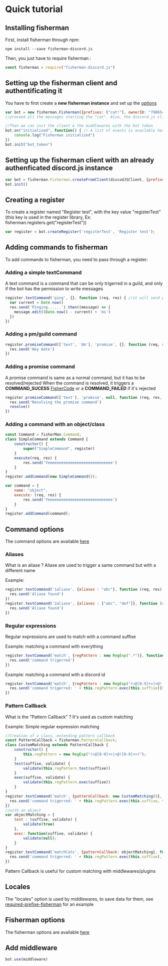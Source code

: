 # Quick tutorial

## Installing fisherman

First, install fisherman through npm:

```terminal
npm install --save fisherman-discord.js
```

Then, you just have to require fisherman :

```javascript
const fisherman = require("fisherman-discord.js")
```

## Setting up the fisherman client and authentificating it

You have to first create a **new fisherman instance** and set up the [options](options)

```javascript
var bot = new fisherman.Fisherman({prefixes: ["cat!"], ownerID: "7986546546547987", clientOptions: {messageCacheMaxSize: 2}}) //options are passed here, here the bot will
//proceed all the messages starting the "cat". Also, the discord.js client will not cache more than 2 messages.

//Then we can init the client & the middlewares with the bot token
bot.on("initialized", function() { // A list of events is available here https://maxerbox.github.io/fisherman-discord.js/?api=fisherman#Fisherman
    console.log("Fisherman initialized")
})
bot.init("bot_token")
```

## Setting up the fisherman client with an already authenficated discord.js instance

```javascript
var bot = fisherman.Fisherman.createFromClient(discodJSClient, {prefixes: ["cat!"], ownerID: "7986546546547987"})
bot.init()
```

## Creating a register

To create a register named "Register test", with the key value "registerTest" (this key is used in the register library, Ex: fisherman.registers.get("registerTest"))

```javascript
var register = bot.createRegister('registerTest', 'Register test');
```

## Adding commands to fisherman

To add commands to fisherman, you need to pass through a register:

### Adding a simple textCommand

A text command is a command that can be only trigerred in a guild, and only if the bot has the permission to write messages

```javascript
register.textCommand('ping', {}, function (req, res) { //it will send ping, and then edit the message
  var current = Date.now()
  res.send('Pinging......').then((message) => {
    message.edit((Date.now() - current) + 'ms')
  })
})
```

### Adding a pm/guild command

```javascript
register.promiseCommand(['text', 'dm'], 'promise', {}, function (req, res) { //this comand can be trigerred in a guild or in pm to the bot
  res.send('Hey mate')
})
```

### Adding a promise command

A promise command is same as a normal command, but it has to be resolved/rejected
When the command is resolved, it triggers a **COMMAND\_SUCESS** [FisherCode](https://maxerbox.github.io/fisherman-discord.js/?api=fisherman#FisherCode) or a **COMMAND_FAILED** if it's rejected

```javascript
register.promiseCommand(['text'], 'promise', null, function (req, res, resolve, reject) { //this command can be trigerred in a guild, 
  res.send('Resolving the promise command')
  resolve()
})
```

### Adding a command with an object/class

```javascript
const Command = fisherMan.Command;
class SimpleCommand extends Command {
    constructor() {
        super("SimpleCommand", register)
    }
    execute(req, res) {
        res.send('Yeeeeeeeeeeeeeeeeeeeeeeeeeeeee')
    }
}
register.addCommand(new SimpleCommand());

var command = {
    name: "object",
    execute: (req, res) {
        res.send('Yeeeeeeeeeeeeeeeeeeeeeeeeeeeee')
    }
}
register.addCommand(command);
```

## Command options

The command options are available [here]()

### Aliases

What is an aliase ? Aliase are used to trigger a same command but with a different name

Example:

```javascript
register.textCommand('1aliase', {aliases : "abc"}, function (req, res) {
  res.send('Aliase found')
})
register.textCommand('2aliase', {aliases : ["abc", "def"]}, function (req, res) {
  res.send('Aliase found')
})
```

### Regular expressions

Regular expressions are used to match with a command suffixe

Example: matching a command with everything

```javascript
register.textCommand('match', {regPattern : new RegExp(".*")}, function (req, res) {
  res.send('command trigerred')
})
```

Example: matching a command with a discord id

```javascript
register.textCommand('match', {regPattern : new RegExp("(<@[0-9]+>|<@![0-9]+>)")}, function (req, res) {
  res.send('command trigerred: ' + this.regPattern.exec(this.suffixe)[0])
})
```

### Pattern Callback

What is the "Pattern Callback" ? It's used as custom matching

Example: Simple regular expression matching

```javascript
//Creation of a class, extending pattern callback
const PatternCallback = fisherman.PatternCallback;
class CustomMatching extends PatternCallback {
    constructor() {
        this.regPattern = new RegExp("(<@[0-9]+>|<@![0-9]+>)");
    }
    test(suffixe, validate) {
        validate(this.regPattern.test(suffixe))
    }
    exec(suffixe, validate) {
        validate(this.regPattern.exec(suffixe))
    }
}
register.textCommand('match', {patternCallback: new CustomMatching()}, function (req, res) {
  res.send('command trigerred: ' + this.regPattern.exec(this.suffixe, function(result) {})
})
//with an object
var objectMatching = {
    test : (suffixe, validate) {
        validate(true)
    },
    exec: function(suffixe, validate) {
        validate(null);
    }
}
register.textCommand('matchCats', {patternCallback: objectMatching}, function (req, res) {
  res.send('command trigerred: ' + this.regPattern.exec(this.suffixe), function(){})
})
```

Pattern Callback is useful for custom matching with middlewares/plugins

## Locales

The "locales" option is used by middlewares, to save data for them, see [required-prefixe-fisherman](https://github.com/maxerbox/required-prefixe-fisherman) for an example

## Fisherman options

The fisherman options are available [here]()

## Add middleware

```javascript
bot.use(middleware)
```